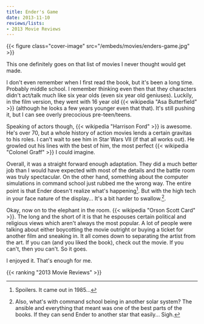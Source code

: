 ```yaml
---
title: Ender's Game
date: 2013-11-10
reviews/lists:
- 2013 Movie Reviews
---
```

{{< figure class="cover-image" src="/embeds/movies/enders-game.jpg" >}}

This one definitely goes on that list of movies I never thought would get made.

<!--more-->

I don't even remember when I first read the book, but it's been a long time. Probably middle school. I remember thinking even then that they characters didn't act/talk much like six year olds (even six year old geniuses). Luckily, in the film version, they went with 16 year old {{< wikipedia "Asa Butterfield" >}} (although he looks a few years younger even that that). It's still pushing it, but I can see overly precocious pre-teen/teens. 

Speaking of actors though, {{< wikipedia "Harrison Ford" >}} is awesome. He's over 70, but a whole history of action movies lends a certain gravitas to his roles. I can't wait to see him in Star Wars VII (if that all works out). He growled out his lines with the best of him, the most perfect {{< wikipedia "Colonel Graff" >}} I could imagine. 

Overall, it was a straight forward enough adaptation. They did a much better job than I would have expected with most of the details and the battle room was truly spectacular. On the other hand, something about the computer simulations in command school just rubbed me the wrong way. The entire point is that Ender doesn't realize what's happening[^1]. But with the high tech in your face nature of the display... It's a bit harder to swallow.[^2].

Okay, now on to the elephant in the room. {{< wikipedia "Orson Scott Card" >}}. The long and the short of it is that he espouses certain political and religious views which aren't always the most popular. A lot of people were talking about either boycotting the movie outright or buying a ticket for another film and sneaking in. It all comes down to separating the artist from the art. If you can (and you liked the book), check out the movie. If you can't, then you can't. So it goes. 

I enjoyed it. That's enough for me.

{{< ranking "2013 Movie Reviews" >}}

[^1]: Spoilers. It came out in 1985...
[^2]: Also, what's with command school being in another solar system? The ansible and everything that meant was one of the best parts of the books. If they can send Ender to another star that easily... Sigh.